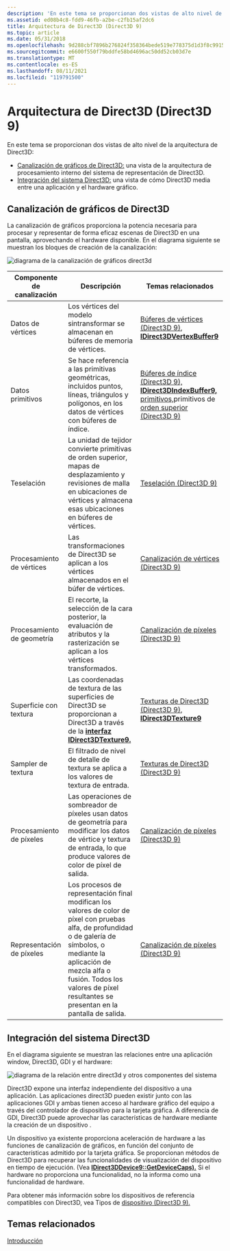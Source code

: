 ```yaml
---
description: 'En este tema se proporcionan dos vistas de alto nivel de la arquitectura de Direct3D:'
ms.assetid: ed08b4c8-fdd9-46fb-a2be-c2fb15af2dc6
title: Arquitectura de Direct3D (Direct3D 9)
ms.topic: article
ms.date: 05/31/2018
ms.openlocfilehash: 9d288cbf7896b276824f358364bede519e778375d1d3f8c9915108cbfadf8486
ms.sourcegitcommit: e6600f550f79bddfe58bd4696ac50dd52cb03d7e
ms.translationtype: MT
ms.contentlocale: es-ES
ms.lasthandoff: 08/11/2021
ms.locfileid: "119791500"
---
```

# <a name="direct3d-architecture-direct3d-9"></a>Arquitectura de Direct3D (Direct3D 9)

En este tema se proporcionan dos vistas de alto nivel de la arquitectura de Direct3D:

-   [Canalización de gráficos de Direct3D:](#direct3d-graphics-pipeline) una vista de la arquitectura de procesamiento interno del sistema de representación de Direct3D.
-   [Integración del sistema Direct3D:](#direct3d-system-integration) una vista de cómo Direct3D media entre una aplicación y el hardware gráfico.

## <a name="direct3d-graphics-pipeline"></a>Canalización de gráficos de Direct3D

La canalización de gráficos proporciona la potencia necesaria para procesar y representar de forma eficaz escenas de Direct3D en una pantalla, aprovechando el hardware disponible. En el diagrama siguiente se muestran los bloques de creación de la canalización:

![diagrama de la canalización de gráficos direct3d](images/blockdiag-graphics.png)



| Componente de canalización  | Descripción                                                                                                                                                                                      | Temas relacionados                                                                                                                                                                                             |
|---------------------|--------------------------------------------------------------------------------------------------------------------------------------------------------------------------------------------------|------------------------------------------------------------------------------------------------------------------------------------------------------------------------------------------------------------|
| Datos de vértices         | Los vértices del modelo sintransformar se almacenan en búferes de memoria de vértices.                                                                                                                                | [Búferes de vértices (Direct3D 9)](vertex-buffers.md), [ **IDirect3DVertexBuffer9**](/windows/win32/api/d3d9helper/nn-d3d9helper-idirect3dvertexbuffer9)                                                                                                |
| Datos primitivos      | Se hace referencia a las primitivas geométricas, incluidos puntos, líneas, triángulos y polígonos, en los datos de vértices con búferes de índice.                                                                    | [Búferes de índice (Direct3D 9),](index-buffers.md) [**IDirect3DIndexBuffer9,**](/windows/desktop/api) [primitivos,](primitives.md)primitivos de [orden superior (Direct3D 9)](higher-order-primitives.md) |
| Teselación        | La unidad de tejidor convierte primitivas de orden superior, mapas de desplazamiento y revisiones de malla en ubicaciones de vértices y almacena esas ubicaciones en búferes de vértices.                                      | [Teselación (Direct3D 9)](tessellation.md)                                                                                                                                                              |
| Procesamiento de vértices   | Las transformaciones de Direct3D se aplican a los vértices almacenados en el búfer de vértices.                                                                                                                    | [Canalización de vértices (Direct3D 9)](vertex-pipeline.md)                                                                                                                                                        |
| Procesamiento de geometría | El recorte, la selección de la cara posterior, la evaluación de atributos y la rasterización se aplican a los vértices transformados.                                                                                    | [Canalización de píxeles (Direct3D 9)](pixel-pipeline.md)                                                                                                                                                          |
| Superficie con textura    | Las coordenadas de textura de las superficies de Direct3D se proporcionan a Direct3D a través de la [**interfaz IDirect3DTexture9.**](/windows/win32/api/d3d9helper/nn-d3d9helper-idirect3dtexture9)                                                         | [Texturas de Direct3D (Direct3D 9)](direct3d-textures.md), [ **IDirect3DTexture9**](/windows/win32/api/d3d9helper/nn-d3d9helper-idirect3dtexture9)                                                                                                    |
| Sampler de textura     | El filtrado de nivel de detalle de textura se aplica a los valores de textura de entrada.                                                                                                                            | [Texturas de Direct3D (Direct3D 9)](direct3d-textures.md)                                                                                                                                                    |
| Procesamiento de píxeles    | Las operaciones de sombreador de píxeles usan datos de geometría para modificar los datos de vértice y textura de entrada, lo que produce valores de color de píxel de salida.                                                                           | [Canalización de píxeles (Direct3D 9)](pixel-pipeline.md)                                                                                                                                                          |
| Representación de píxeles     | Los procesos de representación final modifican los valores de color de píxel con pruebas alfa, de profundidad o de galería de símbolos, o mediante la aplicación de mezcla alfa o fusión. Todos los valores de píxel resultantes se presentan en la pantalla de salida. | [Canalización de píxeles (Direct3D 9)](pixel-pipeline.md)                                                                                                                                                          |



 

## <a name="direct3d-system-integration"></a>Integración del sistema Direct3D

En el diagrama siguiente se muestran las relaciones entre una aplicación window, Direct3D, GDI y el hardware:

![diagrama de la relación entre direct3d y otros componentes del sistema](images/d3dsysint.png)

Direct3D expone una interfaz independiente del dispositivo a una aplicación. Las aplicaciones direct3D pueden existir junto con las aplicaciones GDI y ambas tienen acceso al hardware gráfico del equipo a través del controlador de dispositivo para la tarjeta gráfica. A diferencia de GDI, Direct3D puede aprovechar las características de hardware mediante la creación de un dispositivo .

Un dispositivo ya existente proporciona aceleración de hardware a las funciones de canalización de gráficos, en función del conjunto de características admitido por la tarjeta gráfica. Se proporcionan métodos de Direct3D para recuperar las funcionalidades de visualización del dispositivo en tiempo de ejecución. (Vea [**IDirect3DDevice9::GetDeviceCaps).**](/windows/win32/api/d3d9helper/nf-d3d9helper-idirect3ddevice9-getdevicecaps) Si el hardware no proporciona una funcionalidad, no la informa como una funcionalidad de hardware.

Para obtener más información sobre los dispositivos de referencia compatibles con Direct3D, vea Tipos de [dispositivo (Direct3D 9).](device-types.md)

## <a name="related-topics"></a>Temas relacionados

[Introducción](getting-started.md)
